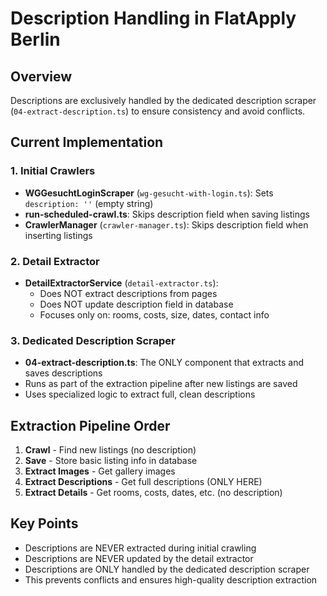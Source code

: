 # Description Handling in FlatApply Berlin

## Overview
Descriptions are exclusively handled by the dedicated description scraper (`04-extract-description.ts`) to ensure consistency and avoid conflicts.

## Current Implementation

### 1. Initial Crawlers
- **WGGesuchtLoginScraper** (`wg-gesucht-with-login.ts`): Sets `description: ''` (empty string)
- **run-scheduled-crawl.ts**: Skips description field when saving listings
- **CrawlerManager** (`crawler-manager.ts`): Skips description field when inserting listings

### 2. Detail Extractor
- **DetailExtractorService** (`detail-extractor.ts`): 
  - Does NOT extract descriptions from pages
  - Does NOT update description field in database
  - Focuses only on: rooms, costs, size, dates, contact info

### 3. Dedicated Description Scraper
- **04-extract-description.ts**: The ONLY component that extracts and saves descriptions
- Runs as part of the extraction pipeline after new listings are saved
- Uses specialized logic to extract full, clean descriptions

## Extraction Pipeline Order
1. **Crawl** - Find new listings (no description)
2. **Save** - Store basic listing info in database
3. **Extract Images** - Get gallery images
4. **Extract Descriptions** - Get full descriptions (ONLY HERE)
5. **Extract Details** - Get rooms, costs, dates, etc. (no description)

## Key Points
- Descriptions are NEVER extracted during initial crawling
- Descriptions are NEVER updated by the detail extractor
- Descriptions are ONLY handled by the dedicated description scraper
- This prevents conflicts and ensures high-quality description extraction
